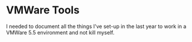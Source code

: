 # VMWare Tools
I needed to document all the things I've set-up in the last year to work in a VMWare 5.5 environment and not kill myself.
